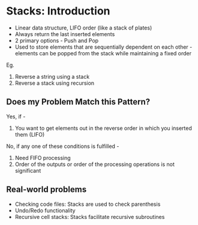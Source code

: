 # Stacks: Introduction

- Linear data structure, LIFO order (like a stack of plates)
- Always return the last inserted elements
- 2 primary options - Push and Pop
- Used to store elements that are sequentially dependent on each other - elements can be popped from the stack while maintaining a fixed order

Eg. 
1. Reverse a string using a stack
2. Reverse a stack using recursion


## Does my Problem Match this Pattern?

Yes, if -

1. You want to get elements out in the reverse order in which you inserted them (LIFO)

No, if any one of these conditions is fulfilled -

1. Need FIFO processing
2. Order of the outputs or order of the processing operations is not significant

## Real-world problems

- Checking code files: Stacks are used to check parenthesis
- Undo/Redo functionality
- Recursive cell stacks: Stacks facilitate recursive subroutines 

